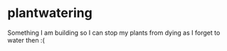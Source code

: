 # plantwatering
Something I am building so I can stop my plants from dying as I forget to water then :(
